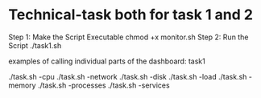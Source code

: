 # Technical-task both for task 1 and 2

Step 1: Make the Script Executable
chmod +x monitor.sh
Step 2: Run the Script
./task1.sh

examples of calling individual parts of the dashboard: task1

./task.sh -cpu
./task.sh -network
./task.sh -disk
./task.sh -load
./task.sh -memory
./task.sh -processes
./task.sh -services

